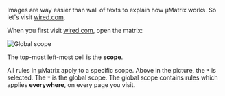 Images are way easier than wall of texts to explain how µMatrix works. So let's visit [wired.com](https://wired.com).

When you first visit [wired.com](https://wired.com), open the matrix:

![Global scope](https://raw.githubusercontent.com/gorhill/uMatrix/master/doc/img/wired-walkthru-1.png)

The top-most left-most cell is the **scope**.

All rules in µMatrix apply to a specific scope. Above in the picture, the `*` is selected. The `*` is the global scope. The global scope contains rules which applies **everywhere**, on every page you visit.
